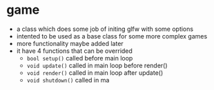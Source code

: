 # game
- a class which does some job of initing glfw with some options
- intented to be used as a base class for some more complex games
- more functionality maybe added later
- it have 4 functions that can be overrided
  * `bool setup()`  called before main loop
  * `void update()` called in main loop before render()
  * `void render()` called in main loop after update()
  * `void shutdown()` called in ma

